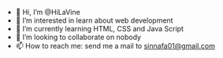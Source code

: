 - 👋 Hi, I’m @HiLaVine
- 👀 I’m interested in learn about web development
- 🌱 I’m currently learning HTML, CSS and Java Script 
- 💞️ I’m looking to collaborate on nobody 
- 📫 How to reach me: send me a mail to sinnafa01@gmail.com

<!---
HiLaVine/HiLaVine is a ✨ special ✨ repository because its `README.md` (this file) appears on your GitHub profile.
You can click the Preview link to take a look at your changes.
--->
